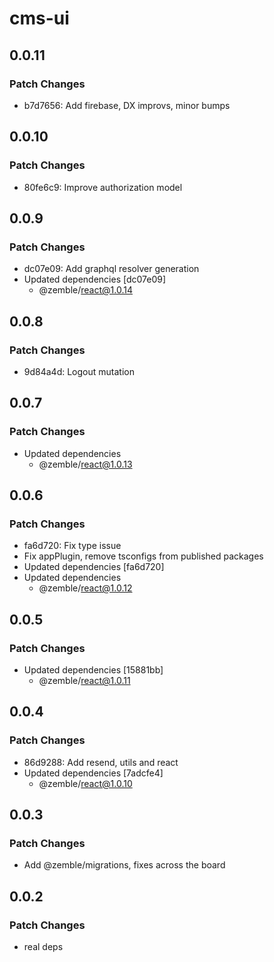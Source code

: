 # cms-ui

## 0.0.11

### Patch Changes

- b7d7656: Add firebase, DX improvs, minor bumps

## 0.0.10

### Patch Changes

- 80fe6c9: Improve authorization model

## 0.0.9

### Patch Changes

- dc07e09: Add graphql resolver generation
- Updated dependencies [dc07e09]
  - @zemble/react@1.0.14

## 0.0.8

### Patch Changes

- 9d84a4d: Logout mutation

## 0.0.7

### Patch Changes

- Updated dependencies
  - @zemble/react@1.0.13

## 0.0.6

### Patch Changes

- fa6d720: Fix type issue
- Fix appPlugin, remove tsconfigs from published packages
- Updated dependencies [fa6d720]
- Updated dependencies
  - @zemble/react@1.0.12

## 0.0.5

### Patch Changes

- Updated dependencies [15881bb]
  - @zemble/react@1.0.11

## 0.0.4

### Patch Changes

- 86d9288: Add resend, utils and react
- Updated dependencies [7adcfe4]
  - @zemble/react@1.0.10

## 0.0.3

### Patch Changes

- Add @zemble/migrations, fixes across the board

## 0.0.2

### Patch Changes

- real deps
